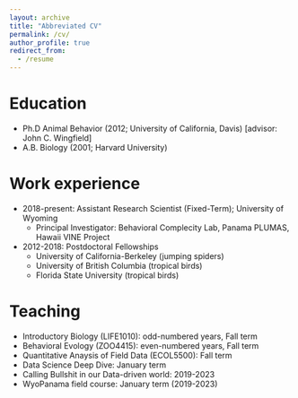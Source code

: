 ```yaml
---
layout: archive
title: "Abbreviated CV"
permalink: /cv/
author_profile: true
redirect_from:
  - /resume
---
```


Education
======
* Ph.D Animal Behavior (2012; University of California, Davis) [advisor: John C. Wingfield]
* A.B. Biology (2001; Harvard University)

Work experience
======
* 2018-present: Assistant Research Scientist (Fixed-Term); University of Wyoming
    * Principal Investigator: Behavioral Complecity Lab, Panama PLUMAS, Hawaii VINE Project
* 2012-2018: Postdoctoral Fellowships
    * University of California-Berkeley (jumping spiders)
    * University of British Columbia (tropical birds)
    * Florida State University (tropical birds)
  
Teaching
======
* Introductory Biology (LIFE1010): odd-numbered years, Fall term
* Behavioral Evology (ZOO4415): even-numbered years, Fall term
* Quantitative Anaysis of Field Data (ECOL5500): Fall term
* Data Science Deep Dive: January term
* Calling Bullshit in our Data-driven world: 2019-2023
* WyoPanama field course: January term (2019-2023)

  
